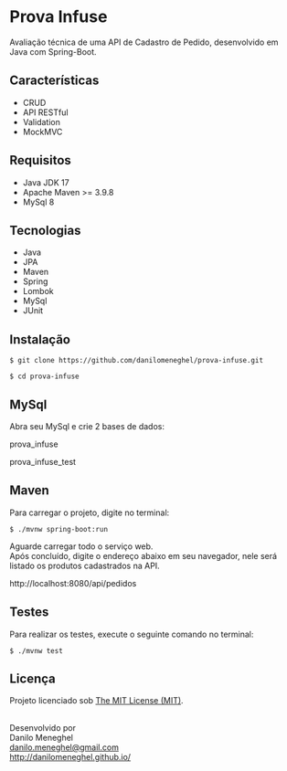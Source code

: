 # Prova Infuse

Avaliação técnica de uma API de Cadastro de Pedido, desenvolvido em Java com Spring-Boot.

## Características

- CRUD
- API RESTful
- Validation
- MockMVC

## Requisitos

- Java JDK 17
- Apache Maven >= 3.9.8
- MySql 8

## Tecnologias

- Java
- JPA
- Maven
- Spring
- Lombok
- MySql
- JUnit

## Instalação

```
$ git clone https://github.com/danilomeneghel/prova-infuse.git

$ cd prova-infuse
```

## MySql

Abra seu MySql e crie 2 bases de dados:

prova_infuse

prova_infuse_test


## Maven

Para carregar o projeto, digite no terminal:

```
$ ./mvnw spring-boot:run
```

Aguarde carregar todo o serviço web. <br>
Após concluído, digite o endereço abaixo em seu navegador, nele será listado os produtos 
cadastrados na API. <br>

http://localhost:8080/api/pedidos

## Testes

Para realizar os testes, execute o seguinte comando no terminal:

```
$ ./mvnw test
```

## Licença

Projeto licenciado sob <a href="LICENSE">The MIT License (MIT)</a>.<br><br>


Desenvolvido por<br>
Danilo Meneghel<br>
danilo.meneghel@gmail.com<br>
http://danilomeneghel.github.io/<br>
